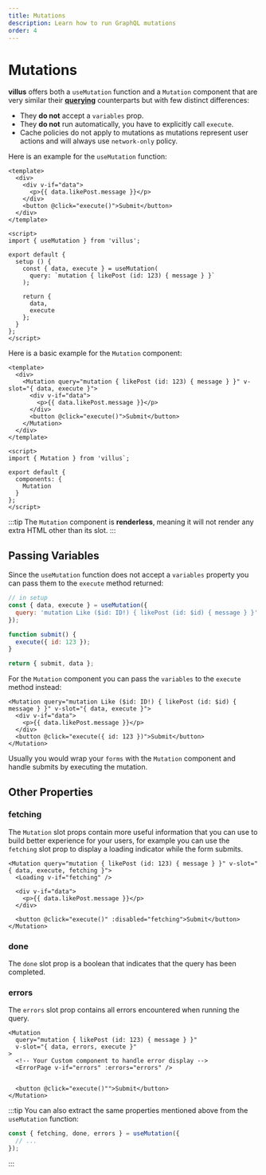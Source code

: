 ```yaml
---
title: Mutations
description: Learn how to run GraphQL mutations
order: 4
---
```


# Mutations

**villus** offers both a `useMutation` function and a `Mutation` component that are very similar their **[querying](./queries.md)** counterparts but with few distinct differences:

- They **do not** accept a `variables` prop.
- They **do not** run automatically, you have to explicitly call `execute`.
- Cache policies do not apply to mutations as mutations represent user actions and will always use `network-only` policy.

Here is an example for the `useMutation` function:

```vue
<template>
  <div>
    <div v-if="data">
      <p>{{ data.likePost.message }}</p>
    </div>
    <button @click="execute()">Submit</button>
  </div>
</template>

<script>
import { useMutation } from 'villus';

export default {
  setup () {
    const { data, execute } = useMutation(
      query: `mutation { likePost (id: 123) { message } }`
    );

    return {
      data,
      execute
    };
  }
};
</script>
```

Here is a basic example for the `Mutation` component:

```vue
<template>
  <div>
    <Mutation query="mutation { likePost (id: 123) { message } }" v-slot="{ data, execute }">
      <div v-if="data">
        <p>{{ data.likePost.message }}</p>
      </div>
      <button @click="execute()">Submit</button>
    </Mutation>
  </div>
</template>

<script>
import { Mutation } from 'villus`;

export default {
  components: {
    Mutation
  }
};
</script>
```

:::tip
The `Mutation` component is **renderless**, meaning it will not render any extra HTML other than its slot.
:::

## Passing Variables

Since the `useMutation` function does not accept a `variables` property you can pass them to the `execute` method returned:

```js
// in setup
const { data, execute } = useMutation({
  query: 'mutation Like ($id: ID!) { likePost (id: $id) { message } }'
});

function submit() {
  execute({ id: 123 });
}

return { submit, data };
```

For the `Mutation` component you can pass the `variables` to the `execute` method instead:

```vue{3,8}
<Mutation query="mutation Like ($id: ID!) { likePost (id: $id) { message } }" v-slot="{ data, execute }">
  <div v-if="data">
    <p>{{ data.likePost.message }}</p>
  </div>
  <button @click="execute({ id: 123 })">Submit</button>
</Mutation>
```

Usually you would wrap your `forms` with the `Mutation` component and handle submits by executing the mutation.

## Other Properties

### fetching

The `Mutation` slot props contain more useful information that you can use to build better experience for your users, for example you can use the `fetching` slot prop to display a loading indicator while the form submits.

```vue{3,5}
<Mutation query="mutation { likePost (id: 123) { message } }" v-slot="{ data, execute, fetching }">
  <Loading v-if="fetching" />

  <div v-if="data">
    <p>{{ data.likePost.message }}</p>
  </div>

  <button @click="execute()" :disabled="fetching">Submit</button>
</Mutation>
```

### done

The `done` slot prop is a boolean that indicates that the query has been completed.

### errors

The `errors` slot prop contains all errors encountered when running the query.

```vue{3,6}
<Mutation
  query="mutation { likePost (id: 123) { message } }"
  v-slot="{ data, errors, execute }"
>
  <!-- Your Custom component to handle error display -->
  <ErrorPage v-if="errors" :errors="errors" />


  <button @click="execute()"">Submit</button>
</Mutation>
```

:::tip
You can also extract the same properties mentioned above from the `useMutation` function:

```js
const { fetching, done, errors } = useMutation({
  // ...
});
```

:::
